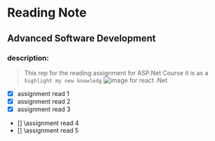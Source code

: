 # Reading Note
## Advanced Software Development
### description:
> This rep for the reading assignment for ASP.Net Course it is as a `highlight my new knowledg` 
![image for react .Net](https://d33wubrfki0l68.cloudfront.net/4205d0600846259a187789ac358b9107a308d949/a4ec6/img/logo.svg)
- [x] assignment read 1
- [x] assignment read 2
- [x] assignment read 3
- [] \assignment read 4
- [] \assignment read 5
